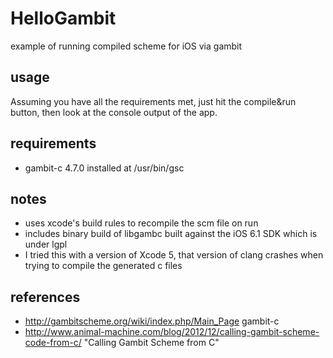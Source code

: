 # HelloGambit
example of running compiled scheme for iOS via gambit

## usage
Assuming you have all the requirements met, just hit the compile&run button, then look at the console output of the app.

## requirements
- gambit-c 4.7.0 installed at /usr/bin/gsc

## notes
- uses xcode's build rules to recompile the scm file on run
- includes binary build of libgambc built against the iOS 6.1 SDK which is under lgpl
- I tried this with a version of Xcode 5, that version of clang crashes when trying to compile the generated c files

## references
- http://gambitscheme.org/wiki/index.php/Main_Page gambit-c
- http://www.animal-machine.com/blog/2012/12/calling-gambit-scheme-code-from-c/ "Calling Gambit Scheme from C"
